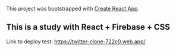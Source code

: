 This project was bootstrapped with [Create React App](https://github.com/facebook/create-react-app).

## This is a study with React + Firebase + CSS

Link to deploy test: https://twitter-clone-722c0.web.app/
